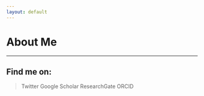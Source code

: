 ```yaml
---
layout: default
---
```

# About Me
---
## Find me on:
>Twitter
>Google Scholar
>ResearchGate
>ORCID

